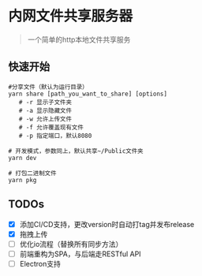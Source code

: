 # 内网文件共享服务器
> 一个简单的http本地文件共享服务

## 快速开始
```shell script
#分享文件（默认为运行目录）
yarn share [path_you_want_to_share] [options] 
   # -r 显示子文件夹  
   # -a 显示隐藏文件  
   # -w 允许上传文件
   # -f 允许覆盖现有文件
   # -p 指定端口，默认8080

# 开发模式，参数同上，默认共享~/Public文件夹
yarn dev 

# 打包二进制文件
yarn pkg
```

## TODOs
- [x] 添加CI/CD支持，更改version时自动打tag并发布release
- [x] 拖拽上传
- [ ] 优化io流程（替换所有同步方法）
- [ ] 前端重构为SPA，与后端走RESTful API
- [ ] Electron支持
